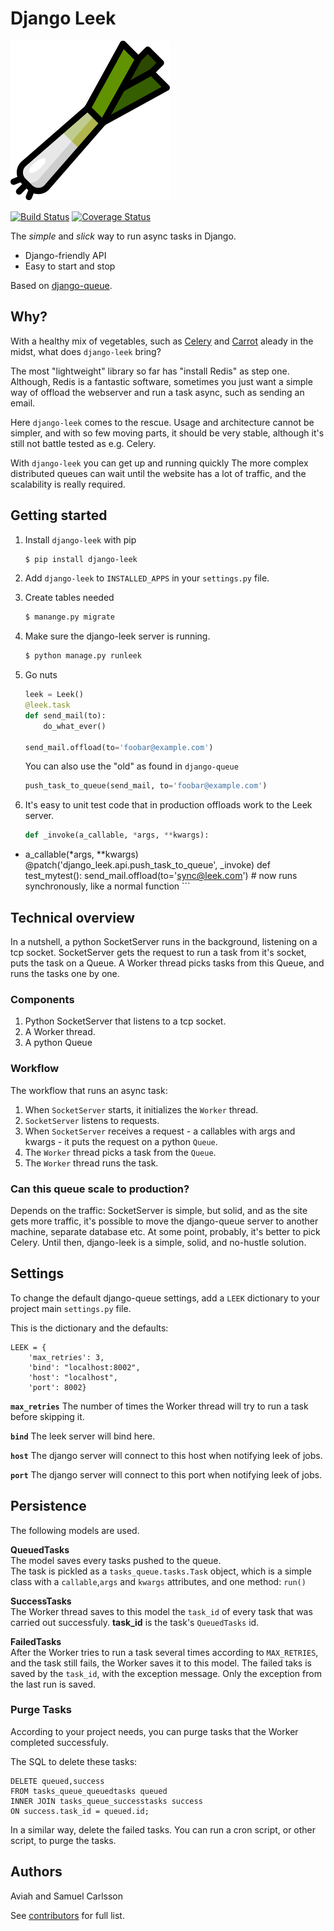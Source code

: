 # Django Leek
![Logo](logo.svg)

[![Build Status](https://travis-ci.com/Volumental/django-leek.svg?branch=master)](https://travis-ci.com/Volumental/django-leek)
[![Coverage Status](https://coveralls.io/repos/github/Volumental/django-leek/badge.svg?branch=master)](https://coveralls.io/github/Volumental/django-leek?branch=master)

The _simple_ and _slick_ way to run async tasks in Django.

* Django-friendly API
* Easy to start and stop

Based on [django-queue](https://github.com/Aviah/django-queue).


## Why?
With a healthy mix of vegetables, such as [Celery](celeryproject.org) and [Carrot](http://www.django-carrot.com/) aleady in the midst, what does `django-leek` bring?

The most "lightweight" library so far has "install Redis" as step one. Although, Redis is a fantastic software, sometimes you just want a simple way of offload the webserver and run a task async, such as sending an email.

Here `django-leek` comes to the rescue. Usage and architecture cannot be simpler, and with so few moving parts, it should be very stable, although it's still not battle tested as e.g. Celery.

With `django-leek` you can get up and running quickly The more complex distributed queues can wait until the website has a lot of traffic, and the scalability is really required.

## Getting started
1. Install `django-leek` with pip

	```bash
    $ pip install django-leek
	````

2. Add `django-leek` to `INSTALLED_APPS` in your `settings.py` file.

3. Create tables needed

    ```bash
	$ manange.py migrate
	```

4. Make sure the django-leek server is running.

	```bash
	$ python manage.py runleek
	```

5. Go nuts

    ```python
	leek = Leek()
	@leek.task
	def send_mail(to):
	    do_what_ever()
	
	send_mail.offload(to='foobar@example.com')
	```

	You can also use the "old" as found in `django-queue`
    ```python
	push_task_to_queue(send_mail, to='foobar@example.com')	
    ```

6. It's easy to unit test code that in production offloads work to the Leek server.
    
	```python
	def _invoke(a_callable, *args, **kwargs):
+    a_callable(*args, **kwargs)
	@patch('django_leek.api.push_task_to_queue', _invoke)
	def test_mytest():
		send_mail.offload(to='sync@leek.com')  # now runs synchronously, like a normal function
    ```


## Technical overview
In a nutshell, a python SocketServer runs in the background, listening on a tcp socket. SocketServer gets the request to run a task from it's socket, puts the task on a Queue. A Worker thread picks tasks from this Queue, and runs the tasks one by one.

### Components

1. Python SocketServer that listens to a tcp socket.
2. A Worker thread.
3. A python Queue

### Workflow
The workflow that runs an async task:

1. When `SocketServer` starts, it initializes the `Worker` thread.
2. `SocketServer` listens to requests.
3. When `SocketServer` receives a request - a callables with args and kwargs -   it puts the request on a python `Queue`.
4. The `Worker` thread picks a task from the `Queue`.
5. The `Worker` thread runs the task.

### Can this queue scale to production?
Depends on the traffic: SocketServer is simple, but solid, and as the site gets more traffic, it's possible to move the django-queue server to another machine, separate database etc. At some point, probably, it's better to pick Celery. Until then, django-leek is a simple, solid, and no-hustle solution. 

## Settings
To change the default django-queue settings, add a `LEEK` dictionary to your project main `settings.py` file.

This is the dictionary and the defaults:

	LEEK = {
		'max_retries': 3,
		'bind': "localhost:8002",
     	'host': "localhost",
     	'port': 8002}

**`max_retries`**
The number of times the Worker thread will try to run a task before skipping it.

**`bind`**
The leek server will bind here.

**`host`**
The django server will connect to this host when notifying leek of jobs.

**`port`**
The django server will connect to this port when notifying leek of jobs.

## Persistence
The following models are used.

**QueuedTasks**   
The model saves every tasks pushed to the queue.    
The task is pickled as a `tasks_queue.tasks.Task` object, which is a simple class with a `callable`,`args` and `kwargs` attributes, and one method: `run()`

**SuccessTasks**    
The Worker thread saves to this model the `task_id` of every task that was carried out successfuly. **task_id** is the task's `QueuedTasks` id.

**FailedTasks**    
After the Worker tries to run a task several times according to `MAX_RETRIES`, and the task still fails, the Worker saves it to this model. The failed taks is saved by the `task_id`, with the exception message. Only the exception from the last run is saved.


### Purge Tasks

According to your project needs, you can purge tasks that the Worker completed successfuly.

The SQL to delete these tasks:

	DELETE queued,success
	FROM tasks_queue_queuedtasks queued
	INNER JOIN tasks_queue_successtasks success
	ON success.task_id = queued.id;
	
In a similar way, delete the failed tasks.
You can run a cron script, or other script, to purge the tasks.


## Authors
Aviah and Samuel Carlsson

See [contributors]( https://github.com/Volumental/django-leek/graphs/contributors) for full list.
